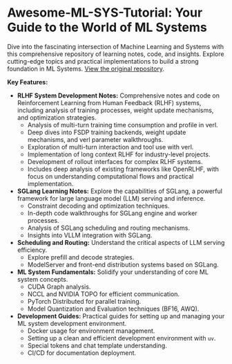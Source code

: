 # Awesome-ML-SYS-Tutorial: Your Guide to the World of ML Systems

Dive into the fascinating intersection of Machine Learning and Systems with this comprehensive repository of learning notes, code, and insights. Explore cutting-edge topics and practical implementations to build a strong foundation in ML Systems.  [View the original repository](https://github.com/zhaochenyang20/Awesome-ML-SYS-Tutorial).

**Key Features:**

*   **RLHF System Development Notes:** Comprehensive notes and code on Reinforcement Learning from Human Feedback (RLHF) systems, including analysis of training processes, weight update mechanisms, and optimization strategies.
    *   Analysis of multi-turn training time consumption and profile in verl.
    *   Deep dives into FSDP training backends, weight update mechanisms, and verl parameter walkthroughs.
    *   Exploration of multi-turn interaction and tool use with verl.
    *   Implementation of long context RLHF for industry-level projects.
    *   Development of rollout interfaces for complex RLHF systems.
    *   Includes deep analysis of existing frameworks like OpenRLHF, with focus on understanding computational flows and practical implementation.
*   **SGLang Learning Notes:**  Explore the capabilities of SGLang, a powerful framework for large language model (LLM) serving and inference.
    *   Constraint decoding and optimization techniques.
    *   In-depth code walkthroughs for SGLang engine and worker processes.
    *   Analysis of SGLang scheduling and routing mechanisms.
    *   Insights into VLLM integration with SGLang.
*   **Scheduling and Routing:** Understand the critical aspects of LLM serving efficiency.
    *   Explore prefill and decode strategies.
    *   ModelServer and front-end distribution systems based on SGLang.
*   **ML System Fundamentals:** Solidify your understanding of core ML system concepts.
    *   CUDA Graph analysis.
    *   NCCL and NVIDIA TOPO for efficient communication.
    *   PyTorch Distributed for parallel training.
    *   Model Quantization and Evaluation techniques (BF16, AWQ).
*   **Development Guides:** Practical guides for setting up and managing your ML system development environment.
    *   Docker usage for environment management.
    *   Setting up a clean and efficient development environment with `uv`.
    *   Special tokens and chat template understanding.
    *   CI/CD for documentation deployment.
